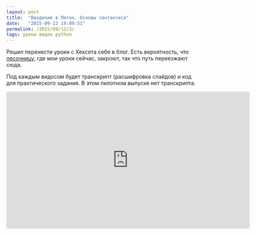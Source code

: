 ```yaml
---
layout: post
title:  "Введение в Питон. Основы синтаксиса"
date:   "2015-09-12 19:09:51"
permalink: /2015/09/12/3/
tags: уроки видео python
---
```


Решил перенести уроки с Хексета себе в блог. Есть вероятность, что
[песочницу](https://ru.hexlet.io/categories/sandbox/courses), где мои
уроки сейчас, закроют, так что путь переезжают сюда.

Под каждым видосом будет транскрипт (расшифровка слайдов) и код для
практического задания. В этом пилотном выпуске нет транскрипта.

<iframe width="640" height="360"
src="https://www.youtube.com/embed/zJ2EQsBcqM0?list=PLpi96-MZ8XZVCbGY-ZYkGVx3oRlHzVxS8"
frameborder="0" allowfullscreen></iframe>
